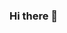 ### Hi there 👋

<!--
**roslyn-maloney/roslyn-maloney** is a ✨ _special_ ✨ repository because its `README.md` (this file) appears on your GitHub profile.

Here are some ideas to get you started:

- 🔭 I’m currently working on life
- 🌱 I’m currently learning computer science
- 👯 I’m looking to collaborate on fundies labs 
- 🤔 I’m looking for help with fundies and mathematical reasoning 
- 💬 Ask me about life
- 📫 How to reach me: email
- 😄 Pronouns: she/her
- ⚡ Fun fact: I'm allergic to pineapple
-->
